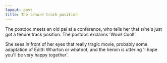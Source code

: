```yaml
---
layout: post
title: The tenure track position
---
```


The postdoc meets an old pal at a conference, who tells her that s/he's just got a tenure track position. The postdoc exclaims 'Wow! Cool!'. 

She sees in front of her eyes that really tragic movie, probably some adaptation of Edith Wharton or whatnot, and the heroin is uttering 'I hope you'll be very happy together'.
